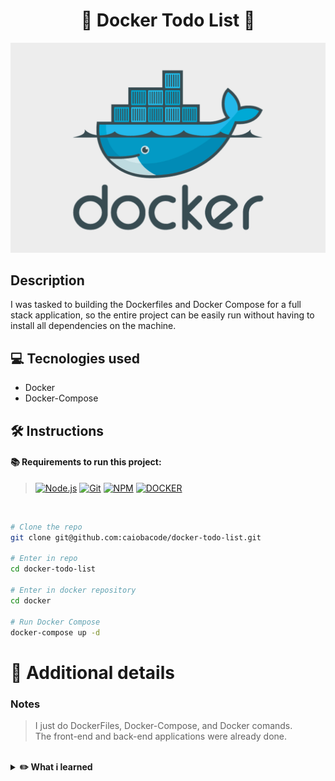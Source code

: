 <h1 align="center">📱 Docker Todo List 📱</h1>

<img src='./docker.png'/><br/>

## Description
<p>I was tasked to building the Dockerfiles and Docker Compose for a full stack application, so the entire project can be easily run without having to install all dependencies on the machine.
</p>

## 💻 Tecnologies used
- Docker
- Docker-Compose

## 🛠️ Instructions
#### 📚 Requirements to run this project:
> [![Node.js][Node.js]][Node.js-url]
[![Git][Git]][Git-url]
[![NPM][NPM]][NPM-url]
[![DOCKER][DOCKER]][DOCKER-url]

<br>


```bash
# Clone the repo
git clone git@github.com:caiobacode/docker-todo-list.git

# Enter in repo
cd docker-todo-list

# Enter in docker repository
cd docker

# Run Docker Compose
docker-compose up -d

```

[Node.js]: https://img.shields.io/badge/-Node.js-80BC02?style=for-the-badge&logo=node.js&logoColor=black
[Node.js-url]: https://nodejs.org/en
[Git]: https://img.shields.io/badge/Git-F05033?style=for-the-badge&logo=git&logoColor=white
[Git-url]: https://git-scm.com
[NPM]: https://img.shields.io/badge/NPM-CC3534?style=for-the-badge&logo=npm&logoColor=white
[NPM-url]: https://www.npmjs.com
[DOCKER]: https://img.shields.io/badge/Docker-0db7ed?style=for-the-badge&logo=docker&logoColor=white
[DOCKER-url]: https://www.docker.com

# 🔎 Additional details

### Notes
>I just do DockerFiles, Docker-Compose, and Docker comands.<br/>
>The front-end and back-end applications were already done.

<br>
 <details>
    <summary><strong>✏️ What i learned</strong></summary>

- Use Docker Comands
- How to create a Docker File
- How to create a Docker-Compose for a full-stack Aplication
  
</details>
